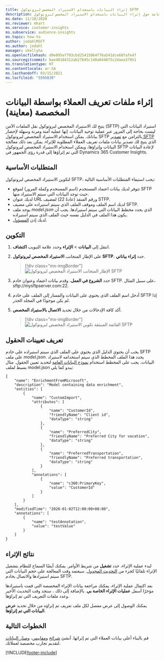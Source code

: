 ```yaml
---
title: إثراء البيانات باستخدام الاستيراد المخصص لبروتوكول SFTP‬
description: معلومات عامة حول إثراء البيانات باستخدام الاستيراد المخصص لبروتوكول SFTP‬‬
ms.date: 11/18/2020
ms.reviewer: mhart
ms.service: customer-insights
ms.subservice: audience-insights
ms.topic: how-to
author: jodahlMSFT
ms.author: jodahl
manager: shellyha
ms.openlocfilehash: d9e095ef793cbd25415864f76a541dce68fafe47
ms.sourcegitcommit: bae40184312ab27b95c140a044875c2daea37951
ms.translationtype: HT
ms.contentlocale: ar-SA
ms.lasthandoff: 03/15/2021
ms.locfileid: "5595839"
---
```

# <a name="enrich-customer-profiles-with-custom-data-preview"></a>إثراء ملفات تعريف العملاء بواسطة البيانات المخصصة (معاينة)

يتيح لك الاستيراد المخصص لبروتوكول نقل الملفات الآمن (SFTP)‬ استيراد البيانات التي ليست بحاجة إلى المرور عبر عملية توحيد البيانات. إنها عملية آمنة ومرنة وسهلة لإحضار بياناتك. يمكن استخدام الاستيراد المخصص لبروتوكول SFTP بالتزامن مع [تصدير SFTP](export-sftp.md) الذي يتيح لك تصدير بيانات ملفات تعريف العملاء المطلوبة للإثراء. يمكن بعد ذلك معالجة البيانات وإثراؤها، ويمكن استخدام الاستيراد المخصص لبروتوكول SFTP لإعادة البيانات التي تم إثراؤها إلى قدرة رؤى الجمهور في Dynamics 365 Customer Insights.

## <a name="prerequisites"></a>المتطلبات الأساسية

لتكوين الاستيراد المخصص لبروتوكول SFTP، يجب استيفاء المتطلبات الأساسية التالية:

- تتوفر لديك بيانات اعتماد المستخدم (اسم المستخدم وكملة المرور) لموقع SFTP حيث توجد البيانات التي سيتم الاستيراد منها.
- لديك عنوان URL ورقم المنفذ (عادةً 22) لمضيف STFP.
- لديك اسم الملف وموقف الملف الذي سيتم استيراده على مضيف SFTP.
- يوجد ملف *model.json* الذي يحدد مخطط البيانات التي سيتم استيرادها. يجب أن يكون هذا الملف في الدليل نفسه حيث الملف الذي سيتم استيراده.
- لديك إذن [المسؤول](permissions.md#administrator).

## <a name="configuration"></a>التكوين

1. انتقل إلى **البيانات** > **الإثراء** وحدد علامة التبويب **اكتشاف**.

1. على الإطار المتجانب **الاستيراد المخصص لبروتوكول SFTP‬**، حدد **إثراء بياناتي**.

   > [!div class="mx-imgBorder"]
   > ![الإطار المتجانب الاستيراد المخصص لبروتوكول SFTP](media/SFTP_Custom_Import_tile.png "الإطار المتجانب الاستيراد المخصص لبروتوكول SFTP")

1. حدد **الشروع في العمل**، وقدم بيانات اعتماد وعنوان خادم SFTP. على سبيل المثال، sftp://mysftpserver.com:22.

1. أدخل اسم الملف الذي يحتوي على البيانات والمسار إلى الملف على خادم SFTP إذا لم يكن موجودًا في المجلد الجذر.

1. أكد كافة الإدخالات من خلال تحديد **الاتصال بالاستيراد المخصص**.

   > [!div class="mx-imgBorder"]
   > ![القائمة المنبثقة تكوين الاستيراد المخصص لبروتوكول SFTP](media/SFTP_Custom_Import_Configuration_flyout.png "القائمة المنبثقة تكوين الاستيراد المخصص لبروتوكول SFTP")

## <a name="defining-field-mappings"></a>تعريف تعيينات الحقول 

يجب أن يحتوي الدليل الذي يحتوي على الملف الذي سيتم استيراده على خادم SFTP على ملف *model.json*. يحدد هذا الملف المخطط الذي سيتم استخدامه لاستيراد البيانات. يجب على المخطط استخدام [نموذج البيانات العامة](/common-data-model/) لتحديد تعيين الحقول. مثال بسيط لملف model.json يبدو كما يلي:

```
{
    "name": "EnrichmentFromMicrosoft",
    "description": "Model containing data enrichment",
    "entities": [
        {
            "name": "CustomImport",
            "attributes": [
                {
                    "name": "CustomerId",
                    "friendlyName": "Client id",
                    "dataType": "string"
                },
                {
                    "name": "PreferredCity",
                    "friendlyName": "Preferred City for vacation",
                    "dataType": "string"
                },
                {
                    "name": "PreferredTransportation",
                    "friendlyName": "Preferred transportation",
                    "dataType": "string"
                }
            ],
            "annotations": [
                {
                    "name": "c360:PrimaryKey",
                    "value": "CustomerId"
                }
            ]
        }
    ],
    "modifiedTime": "2020-01-02T12:00:00+08:00",
    "annotations": [
        {
            "name": "testAnnotation",
            "value": "testValue"
        }
    ]
}
```

## <a name="enrichment-results"></a>نتائج الإثراء

لبدء عملية الإثراء، حدد **تشغيل** من شريط الأوامر. يمكنك أيضًا السماح للنظام بتشغيل الإثراء تلقائيًا كجزء من [التحديث المجدول](system.md#schedule-tab). سيعتمد وقت المعالجة على حجم البيانات التي سيتم استيرادها والاتصال بخادم SFTP.

بعد اكتمال عملية الإثراء، يمكنك مراجعة بيانات الإثراء المخصصة التي قمت باستيرادها مؤخرًا أسفل **عمليات الإثراء الخاصة بي‬**. بالإضافة إلى ذلك ، ستجد وقت التحديث الأخير وعدد ملفات التعريف التي تم إثراؤها.

يمكنك الوصول إلى عرض مفصل لكل ملف تعريف تم إثراؤه من خلال تحديد **عرض البيانات التي تم إثراؤها**.

## <a name="next-steps"></a>الخطوات التالية

قم بالبناء أعلى بيانات العملاء التي تم إثرائها. أنشئ [شرائح](segments.md) و[مقاييس](measures.md)، و[صدّر البيانات](export-destinations.md) لتقديم تجارب مخصصة لعملائك.




[!INCLUDE[footer-include](../includes/footer-banner.md)]